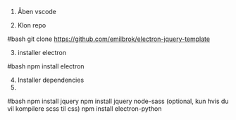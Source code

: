 
1. Åben vscode

2. Klon repo

#bash
git clone https://github.com/emilbrok/electron-jquery-template

3. installer electron

#bash 
npm install electron

4. Installer dependencies
5. 
#bash
npm install jquery
npm install jquery node-sass (optional, kun hvis du vil kompilere scss til css)
npm install electron-python
